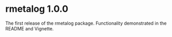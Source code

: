 # rmetalog 1.0.0
The first release of the rmetalog package. Functionality demonstrated in the README and Vignette.

